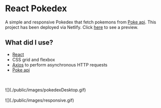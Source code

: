 # React Pokedex 

A simple and responsive Pokedex that fetch pokemons from [Poke api](https://pokeapi.co/). This project has been deployed via Netlify. Click [here](https://moscapokedex.netlify.app/) to see a preview.

## What did I use?
* [React](https://reactjs.org/)
* CSS grid and flexbox
* [Axios](https://github.com/axios/axios) to perform asynchronous HTTP requests
* [Poke api](https://pokeapi.co/)
<br />
<br />
![](./public/images/pokedexDesktop.gif)
<br />
<br />
![](./public/images/responsive.gif)